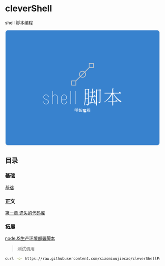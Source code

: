 # cleverShell

shell 脚本编程

![](./img/shell脚本明智编程.png)
## 目录
### 基础
[基础](./tutorail)
### 正文
[第一章 遗失的代码库](./chapter1)
### 拓展
[nodeJS生产环境部署脚本](./nodejs/deploy.sh)

> 测试调用

```bash
curl -o- https://raw.githubusercontent.com/xiaomiwujiecao/cleverShellProgramming/master/nodejs/deploy.sh | bash
```
